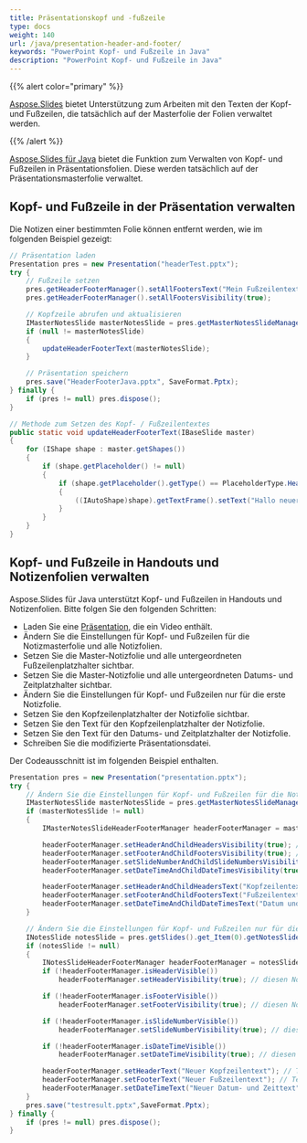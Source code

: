 ```yaml
---
title: Präsentationskopf und -fußzeile
type: docs
weight: 140
url: /java/presentation-header-and-footer/
keywords: "PowerPoint Kopf- und Fußzeile in Java"
description: "PowerPoint Kopf- und Fußzeile in Java"
---
```


{{% alert color="primary" %}} 

[Aspose.Slides](/slides/java/) bietet Unterstützung zum Arbeiten mit den Texten der Kopf- und Fußzeilen, die tatsächlich auf der Masterfolie der Folien verwaltet werden.

{{% /alert %}} 

[Aspose.Slides für Java](/slides/java/) bietet die Funktion zum Verwalten von Kopf- und Fußzeilen in Präsentationsfolien. Diese werden tatsächlich auf der Präsentationsmasterfolie verwaltet.

## **Kopf- und Fußzeile in der Präsentation verwalten**
Die Notizen einer bestimmten Folie können entfernt werden, wie im folgenden Beispiel gezeigt:

```java
// Präsentation laden
Presentation pres = new Presentation("headerTest.pptx");
try {
    // Fußzeile setzen
    pres.getHeaderFooterManager().setAllFootersText("Mein Fußzeilentext");
    pres.getHeaderFooterManager().setAllFootersVisibility(true);

    // Kopfzeile abrufen und aktualisieren
    IMasterNotesSlide masterNotesSlide = pres.getMasterNotesSlideManager().getMasterNotesSlide();
    if (null != masterNotesSlide)
    {
        updateHeaderFooterText(masterNotesSlide);
    }

    // Präsentation speichern
    pres.save("HeaderFooterJava.pptx", SaveFormat.Pptx);
} finally {
    if (pres != null) pres.dispose();
}
```
```java
// Methode zum Setzen des Kopf- / Fußzeilentextes
public static void updateHeaderFooterText(IBaseSlide master)
{
    for (IShape shape : master.getShapes())
    {
        if (shape.getPlaceholder() != null)
        {
            if (shape.getPlaceholder().getType() == PlaceholderType.Header)
            {
                ((IAutoShape)shape).getTextFrame().setText("Hallo neuer Kopf");
            }
        }
    }
}
```

## **Kopf- und Fußzeile in Handouts und Notizenfolien verwalten**
Aspose.Slides für Java unterstützt Kopf- und Fußzeilen in Handouts und Notizenfolien. Bitte folgen Sie den folgenden Schritten:

- Laden Sie eine [Präsentation](https://reference.aspose.com/slides/java/com.aspose.slides/Presentation), die ein Video enthält.
- Ändern Sie die Einstellungen für Kopf- und Fußzeilen für die Notizmasterfolie und alle Notizfolien.
- Setzen Sie die Master-Notizfolie und alle untergeordneten Fußzeilenplatzhalter sichtbar.
- Setzen Sie die Master-Notizfolie und alle untergeordneten Datums- und Zeitplatzhalter sichtbar.
- Ändern Sie die Einstellungen für Kopf- und Fußzeilen nur für die erste Notizfolie.
- Setzen Sie den Kopfzeilenplatzhalter der Notizfolie sichtbar.
- Setzen Sie den Text für den Kopfzeilenplatzhalter der Notizfolie.
- Setzen Sie den Text für den Datums- und Zeitplatzhalter der Notizfolie.
- Schreiben Sie die modifizierte Präsentationsdatei.

Der Codeausschnitt ist im folgenden Beispiel enthalten.

```java
Presentation pres = new Presentation("presentation.pptx");
try {
    // Ändern Sie die Einstellungen für Kopf- und Fußzeilen für die Notizmasterfolie und alle Notizfolien
    IMasterNotesSlide masterNotesSlide = pres.getMasterNotesSlideManager().getMasterNotesSlide();
    if (masterNotesSlide != null)
    {
        IMasterNotesSlideHeaderFooterManager headerFooterManager = masterNotesSlide.getHeaderFooterManager();

        headerFooterManager.setHeaderAndChildHeadersVisibility(true); // Master-Notizfolie und alle untergeordneten Fußzeilenplatzhalter sichtbar machen
        headerFooterManager.setFooterAndChildFootersVisibility(true); // Master-Notizfolie und alle untergeordneten Kopfzeilenplatzhalter sichtbar machen
        headerFooterManager.setSlideNumberAndChildSlideNumbersVisibility(true); // Master-Notizfolie und alle untergeordneten Foliennummern sichtbar machen
        headerFooterManager.setDateTimeAndChildDateTimesVisibility(true); // Master-Notizfolie und alle untergeordneten Datums- und Zeitplatzhalter sichtbar machen

        headerFooterManager.setHeaderAndChildHeadersText("Kopfzeilentext"); // Text für Master-Notizfolie und alle untergeordneten Kopfzeilenplatzhalter festlegen
        headerFooterManager.setFooterAndChildFootersText("Fußzeilentext"); // Text für Master-Notizfolie und alle untergeordneten Fußzeilenplatzhalter festlegen
        headerFooterManager.setDateTimeAndChildDateTimesText("Datum und Zeittext"); // Text für Master-Notizfolie und alle untergeordneten Datums- und Zeitplatzhalter festlegen
    }

    // Ändern Sie die Einstellungen für Kopf- und Fußzeilen nur für die erste Notizfolie
    INotesSlide notesSlide = pres.getSlides().get_Item(0).getNotesSlideManager().getNotesSlide();
    if (notesSlide != null)
    {
        INotesSlideHeaderFooterManager headerFooterManager = notesSlide.getHeaderFooterManager();
        if (!headerFooterManager.isHeaderVisible())
            headerFooterManager.setHeaderVisibility(true); // diesen Notizfolienkopfzeilenplatzhalter sichtbar machen

        if (!headerFooterManager.isFooterVisible())
            headerFooterManager.setFooterVisibility(true); // diesen Notizfolienfußzeilenplatzhalter sichtbar machen

        if (!headerFooterManager.isSlideNumberVisible())
            headerFooterManager.setSlideNumberVisibility(true); // diesen Notizfolienfoliennummernplatzhalter sichtbar machen

        if (!headerFooterManager.isDateTimeVisible())
            headerFooterManager.setDateTimeVisibility(true); // diesen Notizfolien-Datum-und-Zeitplatzhalter sichtbar machen

        headerFooterManager.setHeaderText("Neuer Kopfzeilentext"); // Text für den Kopfzeilenplatzhalter der Notizfolie festlegen
        headerFooterManager.setFooterText("Neuer Fußzeilentext"); // Text für den Fußzeilenplatzhalter der Notizfolie festlegen
        headerFooterManager.setDateTimeText("Neuer Datum- und Zeittext"); // Text für den Datum- und Zeitplatzhalter der Notizfolie festlegen
    }
    pres.save("testresult.pptx",SaveFormat.Pptx);
} finally {
    if (pres != null) pres.dispose();
}
```
